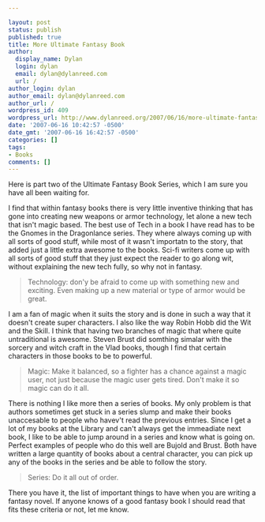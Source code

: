 ```yaml
---

layout: post
status: publish
published: true
title: More Ultimate Fantasy Book
author:
  display_name: Dylan
  login: dylan
  email: dylan@dylanreed.com
  url: /
author_login: dylan
author_email: dylan@dylanreed.com
author_url: /
wordpress_id: 409
wordpress_url: http://www.dylanreed.org/2007/06/16/more-ultimate-fantasy-book/
date: '2007-06-16 10:42:57 -0500'
date_gmt: '2007-06-16 16:42:57 -0500'
categories: []
tags:
- Books
comments: []
---
```


Here is part two of the Ultimate Fantasy Book Series, which I am sure you have all been waiting for.

I find that within fantasy books there is very little inventive thinking that has gone into creating new weapons or armor technology, let alone a new tech that isn't magic based. The best use of Tech in a book I have read has to be the Gnomes in the Dragonlance series. They where always coming up with all sorts of good stuff, while most of it wasn't importatn to the story, that added just a little extra awesome to the books. Sci-fi writers come up with all sorts of good stuff that they just expect the reader to go along wit, without explaining the new tech fully, so why not in fantasy.

> Technology: don'y be afraid to come up with something new and exciting. Even making up a new material or type of armor would be great.

  
I am a fan of magic when it suits the story and is done in such a way that it doesn't create super characters. I also like the way Robin Hobb did the Wit and the Skill. I think that having two branches of magic that where quite untraditional is awesome. Steven Brust did somthing simalar with the sorcery and witch craft in the Vlad books, though I find that certain characters in those books to be to powerful.

> Magic: Make it balanced, so a fighter has a chance against a magic user, not just because the magic user gets tired. Don't make it so magic can do it all.

  
There is nothing I like more then a series of books. My only problem is that authors sometimes get stuck in a series slump and make their books unaccesable to people who havev't read the previous entries. Since I get a lot of my books at the Library and can't always get the immeadiate next book, I like to be able to jump around in a series and know what is going on. Perfect examples of people who do this well are Bujold and Brust. Both have written a large quantity of books about a central character, you can pick up any of the books in the series and be able to follow the story.

> Series: Do it all out of order.

  
There you have it, the list of important things to have when you are writing a fantasy novel. If anyone knows of a good fantasy book I should read that fits these criteria or not, let me know.
